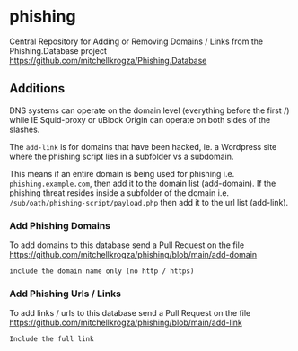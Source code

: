 # phishing
Central Repository for Adding or Removing Domains / Links from the Phishing.Database project
https://github.com/mitchellkrogza/Phishing.Database

## Additions

DNS systems can operate on the domain level (everything before the first /) while IE Squid-proxy or uBlock Origin can operate on both sides of the slashes.

The `add-link` is for domains that have been hacked, ie. a Wordpress site where the phishing script lies in a subfolder vs a subdomain.

This means if an entire domain is being used for phishing i.e. `phishing.example.com`, then add it to the domain list (add-domain). If the phishing threat resides inside a subfolder of the domain i.e. `/sub/oath/phishing-script/payload.php` then add it to the url list (add-link).

### Add Phishing Domains

To add domains to this database send a Pull Request on the file https://github.com/mitchellkrogza/phishing/blob/main/add-domain

    include the domain name only (no http / https)

### Add Phishing Urls / Links

To add links / urls to this database send a Pull Request on the file https://github.com/mitchellkrogza/phishing/blob/main/add-link

    Include the full link
